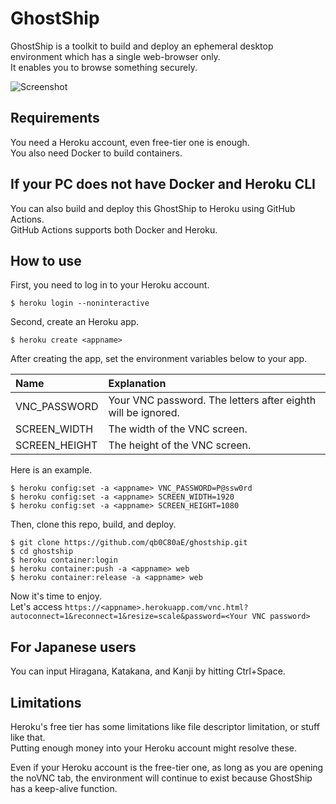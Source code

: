 # GhostShip

GhostShip is a toolkit to build and deploy an ephemeral desktop environment which has a single web-browser only.  
It enables you to browse something securely.

![Screenshot](https://github.com/qb0C80aE/ghostship/raw/master/image.png)

## Requirements

You need a Heroku account, even free-tier one is enough.  
You also need Docker to build containers.

## If your PC does not have Docker and Heroku CLI

You can also build and deploy this GhostShip to Heroku using GitHub Actions.  
GitHub Actions supports both Docker and Heroku.

## How to use

First, you need to log in to your Heroku account.

```
$ heroku login --noninteractive
```

Second, create an Heroku app.

```
$ heroku create <appname>
```

After creating the app, set the environment variables below to your app.

|Name|Explanation|
|:-|:-|
|VNC_PASSWORD|Your VNC password. The letters after eighth will be ignored.|
|SCREEN_WIDTH|The width of the VNC screen.|
|SCREEN_HEIGHT|The height of the VNC screen.|

Here is an example.

```
$ heroku config:set -a <appname> VNC_PASSWORD=P@ssw0rd
$ heroku config:set -a <appname> SCREEN_WIDTH=1920
$ heroku config:set -a <appname> SCREEN_HEIGHT=1080
```

Then, clone this repo, build, and deploy.

```
$ git clone https://github.com/qb0C80aE/ghostship.git
$ cd ghostship
$ heroku container:login
$ heroku container:push -a <appname> web
$ heroku container:release -a <appname> web
```

Now it's time to enjoy.  
Let's access ``https://<appname>.herokuapp.com/vnc.html?autoconnect=1&reconnect=1&resize=scale&password=<Your VNC password>``

## For Japanese users

You can input Hiragana, Katakana, and Kanji by hitting Ctrl+Space.

## Limitations

Heroku's free tier has some limitations like file descriptor limitation, or stuff like that.  
Putting enough money into your Heroku account might resolve these.

Even if your Heroku account is the free-tier one, as long as you are opening the noVNC tab, the environment will continue to exist because GhostShip has a keep-alive function.

